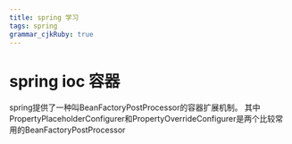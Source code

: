 ```yaml
---
title: spring 学习
tags: spring
grammar_cjkRuby: true
---
```


# spring ioc 容器

spring提供了一种叫BeanFactoryPostProcessor的容器扩展机制。
其中PropertyPlaceholderConfigurer和PropertyOverrideConfigurer是两个比较常用的BeanFactoryPostProcessor